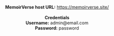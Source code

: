 <p align="center">
  <strong>MemoirVerse host URL:</strong> <a href="https://memoirverse.site/">https://memoirverse.site/</a>
  <br><br>
  <strong>Credentials</strong>
  <br>
  <strong>Username:</strong> admin@email.com
  <br>
  <strong>Password:</strong> password
</p>
